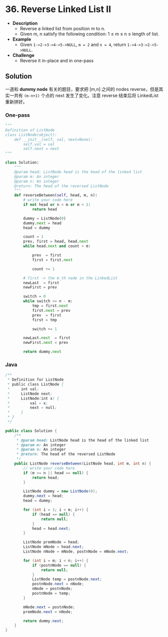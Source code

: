 # 36. Reverse Linked List II


- **Description**
    - Reverse a linked list from position m to n.
    - Given m, n satisfy the following condition: 1 ≤ m ≤ n ≤ length of list.
- **Example**
    - Given `1->2->3->4->5->NULL`, `m = 2` and `n = 4`, return `1->4->3->2->5->NULL`.
- **Challenge**
    - Reverse it in-place and in one-pass


## Solution

一道和 **dummy node** 有关的题目，要求把 [m,n] 之间的 nodes reverse，但是其实一共有 `(m-n+1)` 个点的 next 发生了变化。注意 reverse 结束后将 LinkedList 重新拼好。

### One-pass

```python
"""
Definition of ListNode
class ListNode(object):
    def __init__(self, val, next=None):
        self.val = val
        self.next = next
"""

class Solution:
    """
    @param head: ListNode head is the head of the linked list
    @param m: An integer
    @param n: An integer
    @return: The head of the reversed ListNode
    """
    def reverseBetween(self, head, m, n):
        # write your code here
        if not head or n < m or m < 1:
            return head

        dummy = ListNode(0)
        dummy.next = head
        head = dummy

        count = 1
        prev, first = head, head.next
        while head.next and count < m:

            prev  = first
            first = first.next

            count += 1

        # first -> the m_th node in the LinkedList
        newLast  = first
        newFirst = prev

        switch = 0
        while switch <= n - m:
            tmp = first.next
            first.next = prev
            prev  = first
            first = tmp

            switch += 1

        newLast.next  = first
        newFirst.next = prev

        return dummy.next
```

### Java

```java
/**
 * Definition for ListNode
 * public class ListNode {
 *     int val;
 *     ListNode next;
 *     ListNode(int x) {
 *         val = x;
 *         next = null;
 *     }
 * }
 */

public class Solution {
    /**
     * @param head: ListNode head is the head of the linked list
     * @param m: An integer
     * @param n: An integer
     * @return: The head of the reversed ListNode
     */
    public ListNode reverseBetween(ListNode head, int m, int n) {
        // write your code here
        if (m >= n || head == null) {
            return head;
        }

        ListNode dummy = new ListNode(0);
        dummy.next = head;
        head = dummy;

        for (int i = 1; i < m; i++) {
            if (head == null) {
                return null;
            }
            head = head.next;
        }

        ListNode premNode = head;
        ListNode mNode = head.next;
        ListNode nNode = mNode, postnNode = mNode.next;

        for (int i = m; i < n; i++) {
            if (postnNode == null) {
                return null;
            }
            ListNode temp = postnNode.next;
            postnNode.next = nNode;
            nNode = postnNode;
            postnNode = temp;
        }

        mNode.next = postnNode;
        premNode.next = nNode;

        return dummy.next;
    }
}
```
